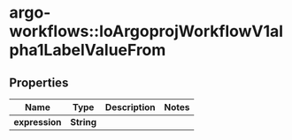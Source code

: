 # argo-workflows::IoArgoprojWorkflowV1alpha1LabelValueFrom

## Properties
Name | Type | Description | Notes
------------ | ------------- | ------------- | -------------
**expression** | **String** |  | 


